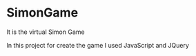 # SimonGame
It is the virtual Simon Game

In this project for create the game I used JavaScript and JQuery
